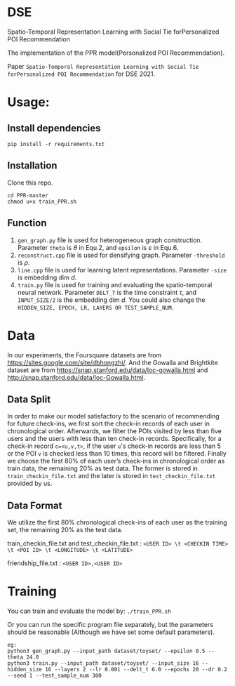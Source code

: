 # DSE
Spatio-Temporal Representation Learning with Social Tie forPersonalized POI Recommendation


The implementation of the PPR model(Personalized POI Recommendation).

Paper ```Spatio-Temporal Representation Learning with Social Tie forPersonalized POI Recommendation``` for DSE 2021.

# Usage:
## Install dependencies 
```pip install -r requirements.txt```
## Installation
Clone this repo.
```
cd PPR-master
chmod u+x train_PPR.sh
```
## Function
1. ```gen_graph.py``` file is used for heterogeneous graph construction. Parameter ```theta``` is $\theta$ in Equ.2, and ```epsilon``` is $\varepsilon$ in Equ.6.
2. ```reconstruct.cpp``` file is used for densifying graph. Parameter ```-threshold``` is $\rho$.
3. ```line.cpp``` file is used for learning latent representations. Parameter ```-size``` is embedding dim $d$.
4. ```train.py``` file is used for training and evaluating the spatio-temporal neural network. Parameter ```DELT_T``` is the time constraint $\tau$, and ```INPUT_SIZE/2``` is the embedding dim $d$. You could also change the ```HIDDEN_SIZE, EPOCH, LR, LAYERS OR TEST_SAMPLE_NUM```. 

# Data
In our experiments, the Foursquare datasets are from https://sites.google.com/site/dbhongzhi/. And the Gowalla and Brightkite dataset are from https://snap.stanford.edu/data/loc-gowalla.html and http://snap.stanford.edu/data/loc-Gowalla.html.

## Data Split

In order to make our model satisfactory to the scenario of recommending
for future check-ins, we first sort the check-in records of each user in chronological order. Afterwards, we filter the POIs visited by less than five users and the users with less than ten check-in records. Specifically, for a check-in record ```c=<u,v,t>```, if the user ```u```'s check-in records are less than 5 or the POI ```v``` is checked less than 10 times, this record will be filtered.
Finally we choose the first 80\% of each user’s check-ins in chronological order as train data, the remaining 20\% as test data. The former is stored in ```train_checkin_file.txt``` and the later is stored in ```test_checkin_file.txt``` provided by us.

## Data Format
We utilize the first 80% chronological check-ins of each user as the training set, the remaining 20% as the test data.

train_checkin_file.txt and test_checkin_file.txt :
```<USER ID> \t <CHECKIN TIME> \t <POI ID> \t <LONGITUDE> \t <LATITUDE>```

friendship_file.txt : ```<USER ID>,<USER ID>```

# Training
You can train and evaluate the model by: ```./train_PPR.sh```

Or you can run the specific program file separately, but the parameters should be reasonable (Although we have set some default parameters).
```
eg: 
python3 gen_graph.py --input_path dataset/toyset/ --epsilon 0.5 --theta 24.0
python3 train.py --input_path dataset/toyset/ --input_size 16 --hidden_size 16 --layers 2 --lr 0.001 --delt_t 6.0 --epochs 20 --dr 0.2 --seed 1 --test_sample_num 300
```
